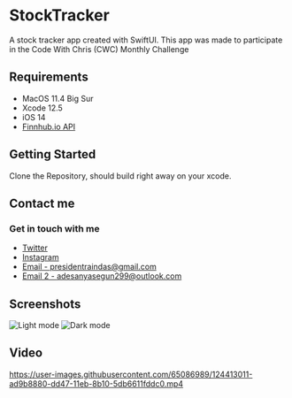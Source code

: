 # StockTracker
A stock tracker app created with SwiftUI. This app was made to participate in the Code With Chris (CWC) Monthly Challenge

## Requirements

- MacOS 11.4 Big Sur
- Xcode 12.5
- iOS 14
- [Finnhub.io API](https://finnhub.io)

## Getting Started

Clone the Repository, should build right away on your xcode.

## Contact me
### Get in touch with me
- [Twitter](https://twitter.com/iamraindas)
- [Instagram](https://www.instagram.com/president_raindas/)
- [Email - presidentraindas@gmail.com](mailto:presidentraindas@gmail.com)
- [Email 2 - adesanyasegun299@outlook.com](mailto:adesanyasegun299@outlook.com)

## Screenshots
![Light mode](https://user-images.githubusercontent.com/65086989/124412793-3534c780-dd47-11eb-98b6-415192db49a9.jpg)
![Dark mode](https://user-images.githubusercontent.com/65086989/124412798-38c84e80-dd47-11eb-804f-ba30e477b218.jpg)

## Video
https://user-images.githubusercontent.com/65086989/124413011-ad9b8880-dd47-11eb-8b10-5db6611fddc0.mp4

